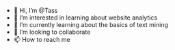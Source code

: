 - 👋 Hi, I’m @Tass
- 👀 I’m interested in learning about website analytics
- 🌱 I’m currently learning about the basics of text mining
- 💞️ I’m looking to collaborate
- 📫 How to reach me

<!---
✨ special ✨ repository because its `README.md` (this file) appears on your GitHub profile.
You can click the Preview link to take a look at your changes.
--->
